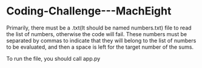 # Coding-Challenge---MachEight

Primarily, there must be a .txt(It should be named numbers.txt) file to read the list of numbers, otherwise the code will fail. These numbers must be separated by commas to indicate that they will belong to the list of numbers to be evaluated, and then a space is left for the target number of the sums.

To run the file, you should call app.py